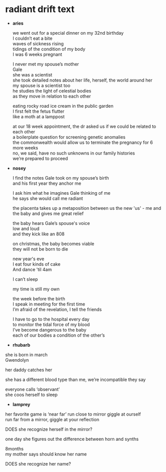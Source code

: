 # radiant drift text

- **aries**

  we went out for a special dinner on my 32nd birthday  
  I couldn’t eat a bite  
  waves of sickness rising  
  tidings of the condition of my body  
  I was 6 weeks pregnant  

  I never met my spouse’s mother  
  Gale  
  she was a scientist  
  she took detailed notes about her life, herself, the world around her  
  my spouse is a scientist too  
  he studies the light of celestial bodies  
  as they move in relation to each other  

  eating rocky road ice cream in the public garden  
  I first felt the fetus flutter  
  like a moth at a lamppost  

  at our 18 week appointment, the dr asked us if we could be related to each other  
  a boilerplate question for screening genetic anomalies  
  the commonwealth would allow us to terminate the pregnancy for 6 more weeks  
  no, we said, have no such unknowns in our family histories  
  we’re prepared to proceed

- **nosey**

  I find the notes Gale took on my spouse’s birth  
  and his first year
  they anchor me
  
  I ask him what he imagines Gale thinking of me  
  he says she would call me radiant
  
  the placenta takes up a metaposition 
  between us
  the new 'us' - me and the baby
  and gives me great relief

  the baby hears Gale’s spouse's voice  
  low and loud  
  and they kick like an 808  

  on christmas, the baby becomes viable   
  they will not be born to die  

  new year's eve  
  I eat four kinds of cake  
  And dance 'til 4am  

  I can’t sleep  
  
  my time is still my own  

  the week before the birth    
  I speak in meeting for the first time  
  I’m afraid of the revelation, I tell the friends  

  I have to go to the hospital every day  
  to monitor the tidal force of my blood  
  I’ve become dangerous to the baby  
  each of our bodies a condition of the other’s  

- **rhubarb**

she is born in march  
Gwendolyn  

her daddy catches her  

she has a different blood type than me, we’re incompatible they say  

everyone calls ‘observant’  
she coos herself to sleep  

- **lamprey**

her favorite game is ‘near far’ run close to mirror giggle at ourself  
run far from a mirror, giggle at your reflection  

DOES she recognize herself in the mirror?  

one day she figures out the difference between horn and synths  

8months  
my mother says should know her name  

DOES she recognize her name?  
